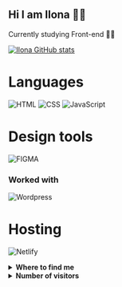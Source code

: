 ## Hi I am Ilona 👋🏼
Currently studying Front-end 👨‍💻

[![Ilona GitHub stats](https://github-readme-stats.vercel.app/api?username=Ilona-front-end&include_all_commits=true)](https://github.com/Ilona-front-end)

# Languages

![HTML](https://img.shields.io/badge/html-%23E34F26.svg?style=for-the-badge&logo=html&logoColor=white)
![CSS](https://img.shields.io/badge/css-%231572B6.svg?style=for-the-badge&logo=css&logoColor=white)
![JavaScript](https://img.shields.io/badge/javascript-%23323330.svg?style=for-the-badge&logo=javascript&logoColor=%23F7DF1E)

# Design tools
![FIGMA](https://img.shields.io/badge/FIGMA-ff69b4.svg?style=for-the-badge&logo=figma&logoColor=white)

### Worked with
![Wordpress](https://img.shields.io/badge/-Wordpress-black?style=for-the-badge&logo=wordpress&logoColor=blue)

# Hosting
![Netlify](https://img.shields.io/badge/netlify-%23000000.svg?style=for-the-badge&logo=netlify&logoColor=#00C7B7)

<details>
  <summary><b>Where to find me</b></summary>
  <a href="mailto:ilona.raugalaite@stud.noroff.no" target="_blank">
    <img src=https://img.shields.io/badge/Outlook-D14836?style=for-the-badge&logo=outlook&logoColor=white />
  </a>
</details>

<details>
  <summary><b>Number of visitors</b></summary>
  
![Visitor Badge](https://visitor-badge.laobi.icu/badge?page_id=Ilona-front-end)
</details>




